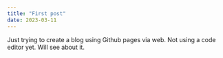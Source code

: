 ```yaml
---
title: "First post"
date: 2023-03-11
---
```


Just trying to create a blog using Github pages via web. Not using a code editor yet. Will see about it.
